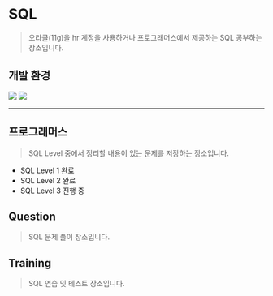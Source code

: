 # SQL
> 오라클(11g)을 hr 계정을 사용하거나 프로그래머스에서 제공하는 SQL 공부하는 장소입니다.

## 개발 환경

<img src="https://img.shields.io/badge/Oracle-F29051?style=for-the-badge&logo=Oracle&logoColor=white"> <img src="https://img.shields.io/badge/SQL Developer-534B86?style=for-the-badge&logo=SQL Developer&logoColor=white">

---

## 프로그래머스
> SQL Level 중에서 정리할 내용이 있는 문제를 저장하는 장소입니다.

- SQL Level 1 완료 
- SQL Level 2 완료
- SQL Level 3 진행 중

## Question

> SQL 문제 풀이 장소입니다.

## Training

> SQL 연습 및 테스트 장소입니다.